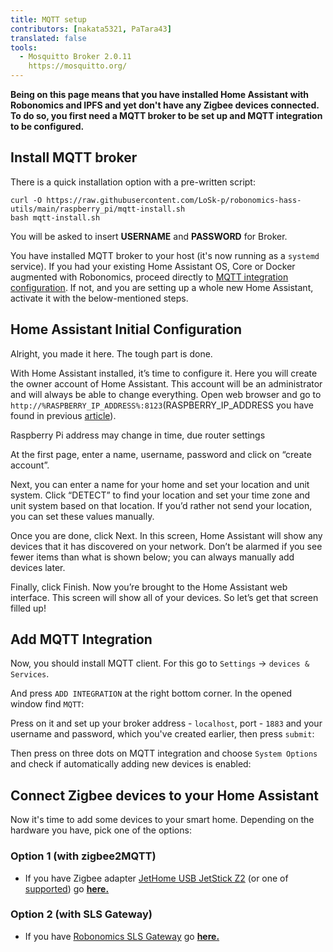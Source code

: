 ```yaml
---
title: MQTT setup
contributors: [nakata5321, PaTara43]
translated: false
tools:
  - Mosquitto Broker 2.0.11
    https://mosquitto.org/
---
```


**Being on this page means that you have installed Home Assistant with Robonomics and IPFS and yet don't have any
Zigbee devices connected. To do so, you first need a MQTT broker to be set up and MQTT integration to be configured.**


## Install MQTT broker

There is a quick installation option with a pre-written script:

```shell
curl -O https://raw.githubusercontent.com/LoSk-p/robonomics-hass-utils/main/raspberry_pi/mqtt-install.sh
bash mqtt-install.sh
```

You will be asked to insert **USERNAME** and **PASSWORD** for Broker.

You have installed MQTT broker to your host (it's now running as a `systemd` service). If you had your existing Home Assistant OS, Core or Docker augmented with
Robonomics, proceed directly to [MQTT integration configuration](#add-mqtt-integration). If not, and you are setting up a whole
new Home Assistant, activate it with the below-mentioned steps.

## Home Assistant Initial Configuration

Alright, you made it here. The tough part is done.

With Home Assistant installed, it’s time to configure it. Here you will create the owner account of Home Assistant. 
This account will be an administrator and will always be able to change everything. Open web browser and go to 
`http://%RASPBERRY_IP_ADDRESS%:8123`(RASPBERRY_IP_ADDRESS you have found in previous [article](/docs/home-assistant-x-robonomics)).

<robo-wiki-note type="note">Raspberry Pi address may change in time, due router settings</robo-wiki-note>

At the first page, enter a name, username, password and click on “create account”.

<robo-wiki-picture src="home-assistant/username.jpg" alt="create user" />

Next, you can enter a name for your home and set your location and unit system. Click “DETECT” to find your location and set your time zone and unit system based on that location.
If you’d rather not send your location, you can set these values manually.

<robo-wiki-picture src="home-assistant/location.jpg" alt="set location" />

Once you are done, click Next. In this screen, Home Assistant will show any devices that it has discovered on your network.
Don’t be alarmed if you see fewer items than what is shown below; you can always manually add devices later.

<robo-wiki-picture src="home-assistant/add-devices.jpg" alt="additional devices" />

Finally, click Finish. Now you’re brought to the Home Assistant web interface.
This screen will show all of your devices. So let’s get that screen filled up!

## Add MQTT Integration

Now, you should install MQTT client. For this go to `Settings` -> `devices & Services`.

<robo-wiki-picture src="home-assistant/settings.jpg" alt="settings screen" />

And press `ADD INTEGRATION` at the right bottom corner. In the opened window find `MQTT`:

<robo-wiki-picture src="home-assistant/mqtt.jpg" />

Press on it and set up your broker address - `localhost`, port - `1883` 
and your username and password, which you've created earlier, then press `submit`:

<robo-wiki-picture src="home-assistant/mqtt-setup.jpg" />

Then press on three dots on MQTT integration and choose `System Options` and check if automatically adding new devices is enabled:

<robo-wiki-picture src="home-assistant/add-dev.jpg" />


## Connect Zigbee devices to your Home Assistant

Now it's time to add some devices to your smart home. Depending on the hardware you have, pick one of the options:

### Option 1 (with zigbee2MQTT)
* If you have Zigbee adapter [JetHome USB JetStick Z2](https://jethome.ru/z2/)
(or one of [supported](https://www.zigbee2mqtt.io/information/supported_adapters.html)) go [**here.**](/docs/zigbee2-mqtt/)

### Option 2 (with SLS Gateway)
* If you have [Robonomics SLS Gateway](https://easyeda.com/ludovich88/robonomics_sls_gateway_v01) go [**here.**](/docs/sls-setup/)

